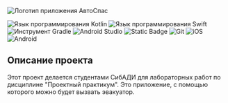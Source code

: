 ![Логотип приложения АвтоСпас](https://github.com/user-attachments/assets/0fd8e531-da1f-49aa-98b3-4e8fdf09c66e)

![Язык программирования Kotlin](https://img.shields.io/badge/kotlin-%237F52FF.svg?style=for-the-badge&logo=kotlin&logoColor=white) ![Язык программирования Swift](https://img.shields.io/badge/swift-F54A2A?style=for-the-badge&logo=swift&logoColor=white) ![Инструмент Gradle](https://img.shields.io/badge/Gradle-02303A.svg?style=for-the-badge&logo=Gradle&logoColor=white) ![Android Studio](https://img.shields.io/badge/android%20studio-346ac1?style=for-the-badge&logo=android%20studio&logoColor=white) ![Static Badge](https://img.shields.io/badge/build-XCODE-BOLD?style=for-the-badge&logo=xcode&logoColor=white&label=%20&labelColor=%2300BFFF&color=%2300BFFF)
 ![Git](https://img.shields.io/badge/git-%23F05033.svg?style=for-the-badge&logo=git&logoColor=white) 
![iOS](https://img.shields.io/badge/iOS-000000?style=for-the-badge&logo=ios&logoColor=white) ![Android](https://img.shields.io/badge/Android-3DDC84?style=for-the-badge&logo=android&logoColor=white)

## Описание проекта
Этот проект делается студентами СибАДИ для лабораторных работ по дисциплине "Проектный практикум". Это приложение, с помощью которого можно будет вызвать эвакуатор.

